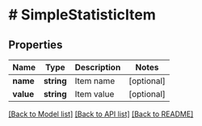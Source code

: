# # SimpleStatisticItem

## Properties

Name | Type | Description | Notes
------------ | ------------- | ------------- | -------------
**name** | **string** | Item name | [optional]
**value** | **string** | Item value | [optional]

[[Back to Model list]](../../README.md#models) [[Back to API list]](../../README.md#endpoints) [[Back to README]](../../README.md)
